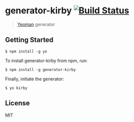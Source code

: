 # generator-kirby [![Build Status](https://secure.travis-ci.org/ilanbiala/generator-kirby.png?branch=master)](https://travis-ci.org/ilanbiala/generator-kirby)

> [Yeoman](http://yeoman.io) generator

## Getting Started

```
$ npm install -g yo
```

To install generator-kirby from npm, run:

```
$ npm install -g generator-kirby
```

Finally, initiate the generator:

```
$ yo kirby
```

## License

MIT
